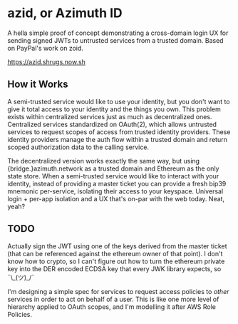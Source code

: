 # azid, or Azimuth ID

A hella simple proof of concept demonstrating a cross-domain login UX for sending signed JWTs to untrusted services from a trusted domain.
Based on PayPal's work on zoid.

https://azid.shrugs.now.sh

## How it Works

A semi-trusted service would like to use your identity, but you don't want to give it total access to your identity and the things you own. This problem exists within centralized services just as much as decentralized ones. Centralized services standardized on OAuth(2), which allows untrusted services to request scopes of access from trusted identity providers. These identity providers manage the auth flow within a trusted domain and return scoped authorization data to the calling service.

The decentralized version works exactly the same way, but using {bridge.}azimuth.network as a trusted domain and Ethereum as the only state store.
When a semi-trusted service would like to interact with your identity, instead of providing a master ticket you can provide a fresh bip39 mnemonic per-service, isolating their access to your keyspace.
Universal login + per-app isolation and a UX that's on-par with the web today. Neat, yeah?

## TODO

Actually sign the JWT using one of the keys derived from the master ticket (that can be referenced against the ethereum owner of that point). I don't know how to crypto, so I can't figure out how to turn the ethereum private key into the DER encoded ECDSA key that every JWK library expects, so ¯\\\_(ツ)\_/¯

I'm designing a simple spec for services to request access policies to _other_ services in order to act on behalf of a user. This is like one more level of hierarchy applied to OAuth scopes, and I'm modelling it after AWS Role Policies.
